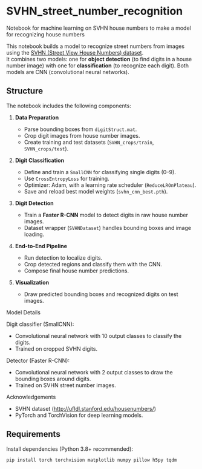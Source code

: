 # SVHN_street_number_recognition
Notebook for machine learning on SVHN house numbers to make a model for recognizing house numbers

This notebook builds a model to recognize street numbers from images using the [SVHN (Street View House Numbers) dataset](http://ufldl.stanford.edu/housenumbers/).  
It combines two models: one for **object detection** (to find digits in a house number image) with one for **classification** (to recognize each digit). Both models are CNN (convolutional neural networks).

## Structure

The notebook includes the following components:

1. **Data Preparation**
   - Parse bounding boxes from `digitStruct.mat`.
   - Crop digit images from house number images.
   - Create training and test datasets (`SVHN_crops/train`, `SVHN_crops/test`).

2. **Digit Classification**
   - Define and train a `SmallCNN` for classifying single digits (0–9).
   - Use `CrossEntropyLoss` for training.
   - Optimizer: Adam, with a learning rate scheduler (`ReduceLROnPlateau`).
   - Save and reload best model weights (`svhn_cnn_best.pth`).

3. **Digit Detection**
   - Train a **Faster R-CNN** model to detect digits in raw house number images.
   - Dataset wrapper (`SVHNDataset`) handles bounding boxes and image loading.

4. **End-to-End Pipeline**
   - Run detection to localize digits.
   - Crop detected regions and classify them with the CNN.
   - Compose final house number predictions.

5. **Visualization**
   - Draw predicted bounding boxes and recognized digits on test images.

Model Details

Digit classifier (SmallCNN):
  - Convolutional neural network with 10 output classes to classify the digits.
  - Trained on cropped SVHN digits.

Detector (Faster R-CNN):
  - Convolutional neural network with 2 output classes to draw the bounding boxes around digits.
  - Trained on SVHN street number images.

Acknowledgements
  - SVHN dataset (http://ufldl.stanford.edu/housenumbers/)
  - PyTorch and TorchVision for deep learning models.

## Requirements

Install dependencies (Python 3.8+ recommended):

```bash
pip install torch torchvision matplotlib numpy pillow h5py tqdm



